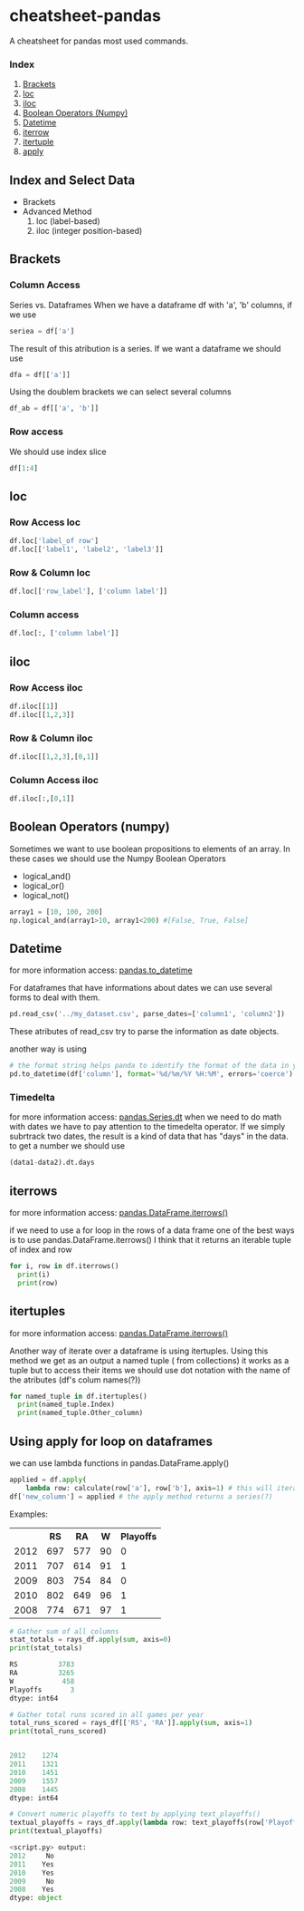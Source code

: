# cheatsheet-pandas
A cheatsheet for pandas most used commands.

### Index
1. <a href="#brackets">Brackets</a>
2. <a href="#loc">loc</a>
3. <a href="#iloc">iloc</a>
4. <a href="#boolean_numpy">Boolean Operators (Numpy)</a>
5. <a href="#datetime">Datetime</a>
6. <a href="#iterrows">iterrow</a>
7. <a href="#itertuples">itertuple</a>
8. <a href="#apply">apply</a>

## Index and Select Data
* Brackets
* Advanced Method
  1. loc (label-based)
  2. iloc (integer position-based)

<h2 id="brackets">Brackets</h2>

### Column Access

Series vs. Dataframes
When we have a dataframe df with 'a', 'b' columns, if we use 
```python
seriea = df['a']
```
The result of this atribution is a series. If we want a dataframe we should use 

```python 
dfa = df[['a']]
```

Using the doublem brackets we can select several columns 
```python
df_ab = df[['a', 'b']]
```

### Row access
We should use index slice
```python
df[1:4]
```

<h2 id="loc"><strong>loc</strong></h2>

### Row Access loc

```python
df.loc['label_of row'] 
df.loc[['label1', 'label2', 'label3']]
```

### Row & Column loc
```python
df.loc[['row_label'], ['column label']]
```

### Column access
```python
df.loc[:, ['column label']]
```


<h2 id="iloc"> <strong>iloc</strong></h2>

### Row Access iloc
```python
df.iloc[[1]]
df.iloc[[1,2,3]]
```

### Row & Column iloc
```python
df.iloc[[1,2,3],[0,1]]
```

<h3> Column Access iloc</h3>

```python
df.iloc[:,[0,1]]
```

<h2 id="boolean_numpy"><strong>Boolean Operators (numpy)</strong></h2>
Sometimes we want to use boolean propositions to elements of an array. In these cases we should use the Numpy Boolean Operators

* logical_and()
* logical_or()
* logical_not()

```python
array1 = [10, 100, 200]
np.logical_and(array1>10, array1<200) #[False, True, False] 

```

<h2 id="datetime">Datetime</h2>

for more information access: 
<a href="https://pandas.pydata.org/docs/reference/api/pandas.to_datetime.html">pandas.to_datetime</a>

For dataframes that have informations about dates we can use several forms to deal with them.

```python
pd.read_csv('../my_dataset.csv', parse_dates=['column1', 'column2'])
```
These atributes of read_csv try to parse the information as date objects.

another way is using 

```python
# the format string helps panda to identify the format of the data in your dataset and errors='coerce' transforms data that is not in our format to NaT
pd.to_datetime(df['column'], format='%d/%m/%Y %H:%M', errors='coerce')
```

<h3>Timedelta</h3>
for more information access:
<a href="https://pandas.pydata.org/docs/reference/api/pandas.Series.dt.html?highlight=pandas%20series%20dt#pandas.Series.dt"> pandas.Series.dt</a>
when we need to do math with dates we have to pay attention to the timedelta operator.
If we simply subrtrack two dates, the result is a kind of data that has "days" in the data.
to get a number we should use 

```python
(data1-data2).dt.days 
```

<h2 id="iterrows">iterrows</h2>

for more information access:
<a href="https://pandas.pydata.org/docs/reference/api/pandas.DataFrame.iterrows.html"> pandas.DataFrame.iterrows()</a>

if we need to use a for loop in the rows of a data frame one of the best ways is to use pandas.DataFrame.iterrows()
I think that it returns an iterable tuple of index and row

```python
for i, row in df.iterrows()
  print(i)
  print(row)
```


<h2 id="itertuples">itertuples</h2>

for more information access:
<a href="https://pandas.pydata.org/docs/reference/api/pandas.DataFrame.itertuples.html"> pandas.DataFrame.iterrows()</a>

Another way of iterate over a dataframe is using itertuples. Using this method we get as an output a named tuple ( from collections)
it works as a tuple but to access their items we should use dot notation with the name of the atributes (df's colum names(?))

```python
for named_tuple in df.itertuples()
  print(named_tuple.Index)
  print(named_tuple.Other_column)
```

<h2 id="apply">Using apply for loop on dataframes</h2>

we can use lambda functions in pandas.DataFrame.apply()
```python
applied = df.apply(
    lambda row: calculate(row['a'], row['b'], axis=1) # this will iterate over rows, remember 0 for columns and 1 for rows
df['new_column'] = applied # the apply method returns a series(?)
```

Examples:
<table>
  <tr>
    <th></th>
    <th>RS</th>
    <th>RA</th>
    <th>W</th>
    <th>Playoffs</th>
  </tr>
  <tr>
    <td>2012</td>
    <td>697</td>
    <td>577</td>
    <td>90</td>
    <td>0</td>
  </tr>
  <tr>
    <td>2011</td>
    <td>707</td>
    <td>614</td>
    <td>91</td>
    <td>1</td>
  </tr>
<tr>
  <td>2009  </td>
    <td>803  </td>
    <td>754  </td>
    <td>84        </td>
    <td> 0</td>
  </tr>
<tr>
  <td>2010</td>
    <td>802</td>
    <td>649</td>
    <td>96</td>
    <td>1</td>
  </tr>
<tr>
  <td>2008</td>
    <td>  774  </td>
    <td>671</td>
    <td>  97</td>
    <td>1</td>
  </tr>
</table>

```python
# Gather sum of all columns
stat_totals = rays_df.apply(sum, axis=0)
print(stat_totals)

RS          3783
RA          3265
W            458
Playoffs       3
dtype: int64

# Gather total runs scored in all games per year
total_runs_scored = rays_df[['RS', 'RA']].apply(sum, axis=1)
print(total_runs_scored)


2012    1274
2011    1321
2010    1451
2009    1557
2008    1445
dtype: int64

# Convert numeric playoffs to text by applying text_playoffs()
textual_playoffs = rays_df.apply(lambda row: text_playoffs(row['Playoffs']), axis=1)
print(textual_playoffs)

<script.py> output:
2012     No
2011    Yes
2010    Yes
2009     No
2008    Yes
dtype: object

```


